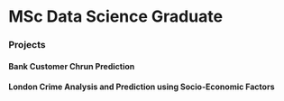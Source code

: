# MSc Data Science Graduate 

### Projects
#### Bank Customer Chrun Prediction
#### London Crime Analysis and Prediction using Socio-Economic Factors
